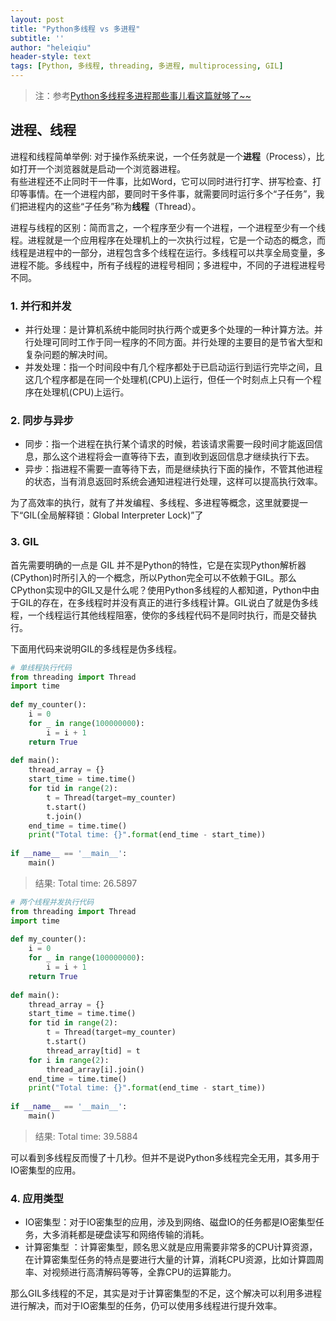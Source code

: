 ```yaml
---
layout: post
title: "Python多线程 vs 多进程"
subtitle: ''
author: "heleiqiu"
header-style: text
tags: [Python, 多线程, threading, 多进程, multiprocessing, GIL]
---
```


> 注：参考[Python多线程多进程那些事儿看这篇就够了~~](https://www.cnblogs.com/-qing-/p/11291581.html)

## 进程、线程
进程和线程简单举例:
对于操作系统来说，一个任务就是一个**进程**（Process），比如打开一个浏览器就是启动一个浏览器进程。  
有些进程还不止同时干一件事，比如Word，它可以同时进行打字、拼写检查、打印等事情。在一个进程内部，要同时干多件事，就需要同时运行多个“子任务”，我们把进程内的这些“子任务”称为**线程**（Thread）。

进程与线程的区别：简而言之，一个程序至少有一个进程，一个进程至少有一个线程。进程就是一个应用程序在处理机上的一次执行过程，它是一个动态的概念，而线程是进程中的一部分，进程包含多个线程在运行。多线程可以共享全局变量，多进程不能。多线程中，所有子线程的进程号相同；多进程中，不同的子进程进程号不同。

### 1. 并行和并发

- 并行处理：是计算机系统中能同时执行两个或更多个处理的一种计算方法。并行处理可同时工作于同一程序的不同方面。并行处理的主要目的是节省大型和复杂问题的解决时间。  
- 并发处理：指一个时间段中有几个程序都处于已启动运行到运行完毕之间，且这几个程序都是在同一个处理机(CPU)上运行，但任一个时刻点上只有一个程序在处理机(CPU)上运行。

### 2. 同步与异步
- 同步：指一个进程在执行某个请求的时候，若该请求需要一段时间才能返回信息，那么这个进程将会一直等待下去，直到收到返回信息才继续执行下去。  
- 异步：指进程不需要一直等待下去，而是继续执行下面的操作，不管其他进程的状态，当有消息返回时系统会通知进程进行处理，这样可以提高执行效率。

为了高效率的执行，就有了并发编程、多线程、多进程等概念，这里就要提一下“GIL(全局解释锁：Global Interpreter Lock)”了

### 3. GIL

首先需要明确的一点是 GIL 并不是Python的特性，它是在实现Python解析器(CPython)时所引入的一个概念，所以Python完全可以不依赖于GIL。那么CPython实现中的GIL又是什么呢？使用Python多线程的人都知道，Python中由于GIL的存在，在多线程时并没有真正的进行多线程计算。GIL说白了就是伪多线程，一个线程运行其他线程阻塞，使你的多线程代码不是同时执行，而是交替执行。

下面用代码来说明GIL的多线程是伪多线程。
```python
# 单线程执行代码
from threading import Thread
import time
 
def my_counter():
    i = 0
    for _ in range(100000000):
        i = i + 1
    return True
 
def main():
    thread_array = {}
    start_time = time.time()
    for tid in range(2):
        t = Thread(target=my_counter)
        t.start()
        t.join()
    end_time = time.time()
    print("Total time: {}".format(end_time - start_time))
 
if __name__ == '__main__':
    main()
```
> 结果: Total time: 26.5897

```python
# 两个线程并发执行代码
from threading import Thread
import time
 
def my_counter():
    i = 0
    for _ in range(100000000):
        i = i + 1
    return True
 
def main():
    thread_array = {}
    start_time = time.time()
    for tid in range(2):
        t = Thread(target=my_counter)
        t.start()
        thread_array[tid] = t
    for i in range(2):
        thread_array[i].join()
    end_time = time.time()
    print("Total time: {}".format(end_time - start_time))
 
if __name__ == '__main__':
    main()
```
> 结果: Total time: 39.5884

可以看到多线程反而慢了十几秒。但并不是说Python多线程完全无用，其多用于IO密集型的应用。

### 4. 应用类型
- IO密集型：对于IO密集型的应用，涉及到网络、磁盘IO的任务都是IO密集型任务，大多消耗都是硬盘读写和网络传输的消耗。  
- 计算密集型 ：计算密集型，顾名思义就是应用需要非常多的CPU计算资源，在计算密集型任务的特点是要进行大量的计算，消耗CPU资源，比如计算圆周率、对视频进行高清解码等等，全靠CPU的运算能力。

那么GIL多线程的不足，其实是对于计算密集型的不足，这个解决可以利用多进程进行解决，而对于IO密集型的任务，仍可以使用多线程进行提升效率。